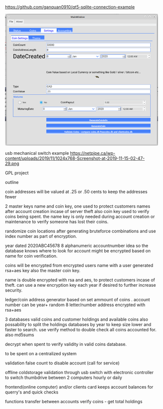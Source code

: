 https://github.com/ganquan0910/qt5-sqlite-connection-example

![qtCoin 0.1](screenshot.png)

usb mechanical switch example
https://netpipe.ca/wp-content/uploads/2019/11/1024x768-Screenshot-at-2019-11-15-02-47-29.png

GPL project

outline

coin addresses will be valued at .25 or .50 cents to keep the addresses fewer

2 master keys name and coin key, one used to protect customers names after account creation incase of server theft also coin key used to verify coins being spent. the name key is only needed during account creation or maintenance to verify someone has lost their coins.

randomize coin locations after generating bruteforce combinations and use index number as part of encryption.

year dated 2020ABC45678 8 alphanumeric accountnumber idea so the database knows where to look for account might be encrypted based on name for coin verification.

coins will be encrypted from encrypted users name with a user generated rsa+aes key also the master coin key.

name is double encrypted with rsa and aes, to protect customers incase of theft. can use a new encryption key each year if desired to further increase security.

ledger/coin address generator based on set ammount of coins . account number can be year+ random 8 letter/number address encrypted with rsa+aes

3 databases valid coins and customer holdings and available coins also possability to split the holdings databases by year to keep size lower and faster to search. use verify method to double check all coins accounted for. also md5sums

decrypt when spent to verify validity in valid coins database.

to be spent on a centralized system

validation false count to disable account (call for service) 

offline coldstorage validation through usb switch with electronic controller to switch thumbdrive between 2 computers hourly or daily

frontend(online computer) and/or clients card keeps account balances for querry's and quick checks

functions
	transfer between accounts
	verify coins - get total holdings

